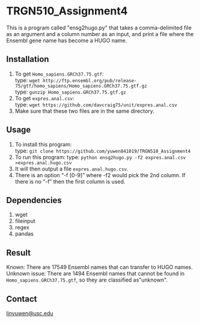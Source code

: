 # TRGN510_Assignment4

This is a program called "ensg2hugo.py" that takes a comma-delimited file as an argument and a column number as an input, and print a file where the Ensembl gene name has become a HUGO name.

## Installation
1. To get `Homo_sapiens.GRCh37.75.gtf`:\
   type: `wget http://ftp.ensembl.org/pub/release-75/gtf/homo_sapiens/Homo_sapiens.GRCh37.75.gtf.gz`\
   type: `gunzip Homo_sapiens.GRCh37.75.gtf.gz`
2. To get `expres.anal.csv`:\
   type: `wget https://github.com/davcraig75/unit/expres.anal.csv`
3. Make sure that these two files are in the same directory.

## Usage
1. To install this program:\
   type: `git clone https://github.com/yuwen841019/TRGN510_Assignment4`
2. To run this program:
   type: `python ensg2hugo.py -f2 expres.anal.csv >expres.anal.hugo.csv`
3. It will then output a file `expres.anal.hugo.csv`.
4. There is an option “-f [0-9]” where -f2 would pick the 2nd column. If there is no “-f” then the first column is used.

## Dependencies
1. wget
2. fileinput
3. regex
4. pandas

## Result
Known: There are 17549 Ensembl names that can transfer to HUGO names.\
Unknown issue: There are 1494 Ensembl names that cannot be found in `Homo_sapiens.GRCh37.75.gtf`, so they are classified as"unknown".

## Contact
linyuwen@usc.edu 
